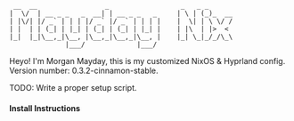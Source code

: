 ``` 
 __  __                 _                  _   _ _      
|  \/  | __ _ _   _  __| | __ _ _   _     | \ | (_)_  __
| |\/| |/ _` | | | |/ _` |/ _` | | | |    |  \| | \ \/ /
| |  | | (_| | |_| | (_| | (_| | |_| |    | |\  | |>  < 
|_|  |_|\__,_|\__, |\__,_|\__,_|\__, |    |_| \_|_/_/\_\
              |___/             |___/                   
```


Heyo! I'm Morgan Mayday, this is my customized NixOS & Hyprland config. Version number: 0.3.2-cinnamon-stable.

TODO: Write a proper setup script.

#### Install Instructions
